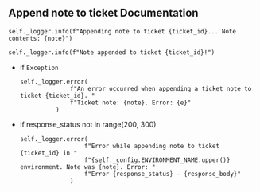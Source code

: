 ## Append note to ticket Documentation

```
self._logger.info(f"Appending note to ticket {ticket_id}... Note contents: {note}")

self._logger.info(f"Note appended to ticket {ticket_id}!")
```

* if `Exception`
  ```
  self._logger.error(
                f"An error occurred when appending a ticket note to ticket {ticket_id}. "
                f"Ticket note: {note}. Error: {e}"
            )
  ```

* if response_status not in range(200, 300)
  ```
  self._logger.error(
                    f"Error while appending note to ticket {ticket_id} in "
                    f"{self._config.ENVIRONMENT_NAME.upper()} environment. Note was {note}. Error: "
                    f"Error {response_status} - {response_body}"
                )
  ```